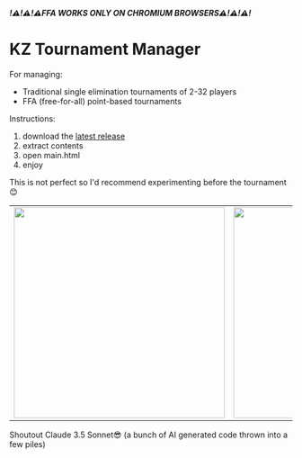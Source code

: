 ***!⚠️!⚠️!⚠️FFA WORKS ONLY ON CHROMIUM BROWSERS⚠️!⚠️!⚠️!***

# KZ Tournament Manager
For managing:
- Traditional single elimination tournaments of 2-32 players
- FFA (free-for-all) point-based tournaments

Instructions: 
1. download the [latest release](https://github.com/jakkekz/KZTournamentManager/releases/latest)
2. extract contents
3. open main.html
4. enjoy

This is not perfect so I'd recommend experimenting before the tournament 😊

<table border="0">
  <tr>
    <td><img src="https://github.com/user-attachments/assets/ce24eb3d-cef4-4e64-b48a-a3a8840b9b11" data-canonical-src="https://github.com/user-attachments/assets/4f973edd-a91b-4fc0-9311-815cd15011a7" width="375" /></td>
    <td><img src="https://github.com/user-attachments/assets/4f973edd-a91b-4fc0-9311-815cd15011a7" data-canonical-src="https://github.com/user-attachments/assets/4f973edd-a91b-4fc0-9311-815cd15011a7" width="375" /></td>
  </tr>
</table>

Shoutout Claude 3.5 Sonnet😎 (a bunch of AI generated code thrown into a few piles)
